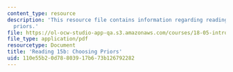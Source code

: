```yaml
---
content_type: resource
description: 'This resource file contains information regarding reading 15b: choosing
  priors.'
file: https://ol-ocw-studio-app-qa.s3.amazonaws.com/courses/18-05-introduction-to-probability-and-statistics-spring-2014/110e55b20d78803917b673b126792282_MIT18_05S14_Reading15b.pdf
file_type: application/pdf
resourcetype: Document
title: 'Reading 15b: Choosing Priors'
uid: 110e55b2-0d78-8039-17b6-73b126792282
---
```

